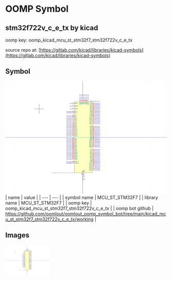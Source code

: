 # OOMP Symbol  
## stm32f722v_c_e_tx  by kicad  
  
oomp key: oomp_kicad_mcu_st_stm32f7_stm32f722v_c_e_tx  
  
source repo at: [https://gitlab.com/kicad/libraries/kicad-symbols](https://gitlab.com/kicad/libraries/kicad-symbols)  
## Symbol  
  
[![working.png](working_600.png)](working.png)  
| name | value | 
| --- | --- | 
| symbol name | MCU_ST_STM32F7 | 
| library name | MCU_ST_STM32F7 | 
| oomp key | oomp_kicad_mcu_st_stm32f7_stm32f722v_c_e_tx | 
| oomp bot github | https://github.com/oomlout/oomlout_oomp_symbol_bot/tree/main/kicad_mcu_st_stm32f7_stm32f722v_c_e_tx/working | 
## Images  
  
[![working.png](working_140.png)](working.png)  
